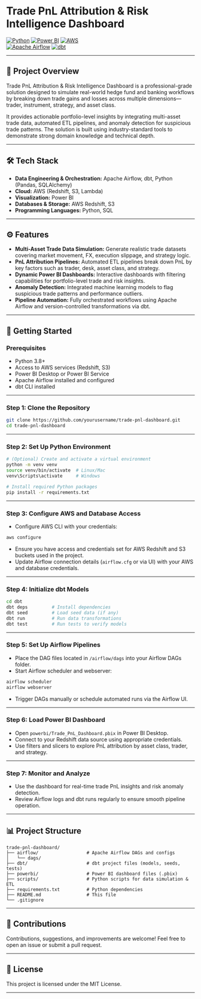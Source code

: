 
# Trade PnL Attribution & Risk Intelligence Dashboard

[![Python](https://img.shields.io/badge/python-3.8%2B-blue)](https://www.python.org/)  [![Power BI](https://img.shields.io/badge/Power%20BI-Dashboard-green)](https://powerbi.microsoft.com/)  [![AWS](https://img.shields.io/badge/AWS-Cloud-orange)](https://aws.amazon.com/)  
[![Apache Airflow](https://img.shields.io/badge/Apache-Airflow-blue)](https://airflow.apache.org/)  [![dbt](https://img.shields.io/badge/dbt-Data%20Transformation-lightgrey)](https://www.getdbt.com/)

---

## 🚀 Project Overview

Trade PnL Attribution & Risk Intelligence Dashboard is a professional-grade solution designed to simulate real-world hedge fund and banking workflows by breaking down trade gains and losses across multiple dimensions—trader, instrument, strategy, and asset class.  

It provides actionable portfolio-level insights by integrating multi-asset trade data, automated ETL pipelines, and anomaly detection for suspicious trade patterns. The solution is built using industry-standard tools to demonstrate strong domain knowledge and technical depth.

---

## 🛠️ Tech Stack

- **Data Engineering & Orchestration:** Apache Airflow, dbt, Python (Pandas, SQLAlchemy)  
- **Cloud:** AWS (Redshift, S3, Lambda)  
- **Visualization:** Power BI  
- **Databases & Storage:** AWS Redshift, S3  
- **Programming Languages:** Python, SQL  

---

## ⚙️ Features

- **Multi-Asset Trade Data Simulation:** Generate realistic trade datasets covering market movement, FX, execution slippage, and strategy logic.  
- **PnL Attribution Pipelines:** Automated ETL pipelines break down PnL by key factors such as trader, desk, asset class, and strategy.  
- **Dynamic Power BI Dashboards:** Interactive dashboards with filtering capabilities for portfolio-level trade and risk insights.  
- **Anomaly Detection:** Integrated machine learning models to flag suspicious trade patterns and performance outliers.  
- **Pipeline Automation:** Fully orchestrated workflows using Apache Airflow and version-controlled transformations via dbt.  

---

## 🎯 Getting Started

### Prerequisites

- Python 3.8+  
- Access to AWS services (Redshift, S3)  
- Power BI Desktop or Power BI Service  
- Apache Airflow installed and configured  
- dbt CLI installed  

---

### Step 1: Clone the Repository

```bash
git clone https://github.com/yourusername/trade-pnl-dashboard.git
cd trade-pnl-dashboard
````

---

### Step 2: Set Up Python Environment

```bash
# (Optional) Create and activate a virtual environment
python -m venv venv
source venv/bin/activate  # Linux/Mac
venv\Scripts\activate     # Windows

# Install required Python packages
pip install -r requirements.txt
```

---

### Step 3: Configure AWS and Database Access

* Configure AWS CLI with your credentials:

```bash
aws configure
```

* Ensure you have access and credentials set for AWS Redshift and S3 buckets used in the project.
* Update Airflow connection details (`airflow.cfg` or via UI) with your AWS and database credentials.

---

### Step 4: Initialize dbt Models

```bash
cd dbt
dbt deps         # Install dependencies
dbt seed         # Load seed data (if any)
dbt run          # Run data transformations
dbt test         # Run tests to verify models
```

---

### Step 5: Set Up Airflow Pipelines

* Place the DAG files located in `/airflow/dags` into your Airflow DAGs folder.
* Start Airflow scheduler and webserver:

```bash
airflow scheduler
airflow webserver
```

* Trigger DAGs manually or schedule automated runs via the Airflow UI.

---

### Step 6: Load Power BI Dashboard

* Open `powerbi/Trade_PnL_Dashboard.pbix` in Power BI Desktop.
* Connect to your Redshift data source using appropriate credentials.
* Use filters and slicers to explore PnL attribution by asset class, trader, and strategy.

---

### Step 7: Monitor and Analyze

* Use the dashboard for real-time trade PnL insights and risk anomaly detection.
* Review Airflow logs and dbt runs regularly to ensure smooth pipeline operation.

---

## 📊 Project Structure

```
trade-pnl-dashboard/
├── airflow/                  # Apache Airflow DAGs and configs
│   └── dags/
├── dbt/                      # dbt project files (models, seeds, tests)
├── powerbi/                  # Power BI dashboard files (.pbix)
├── scripts/                  # Python scripts for data simulation & ETL
├── requirements.txt          # Python dependencies
├── README.md                 # This file
└── .gitignore
```

---

## 🤝 Contributions

Contributions, suggestions, and improvements are welcome! Feel free to open an issue or submit a pull request.

---

## 📜 License

This project is licensed under the MIT License.

---

